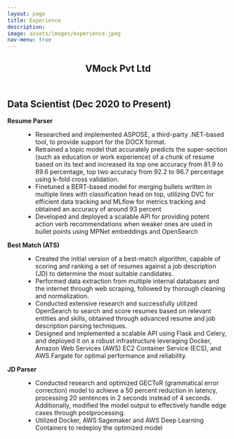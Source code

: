 ```yaml
---
layout: page
title: Experience
description: 
image: assets/images/experience.jpeg
nav-menu: true
---
```


<!-- Main -->
<div id="main" class="alt">
<!-- One -->
<section id="one">
	<div class="inner">
		<header class="major">
			<h1>VMock Pvt Ltd</h1>
		</header>
		<!-- Content -->
		<h2 id="content">Data Scientist (Dec 2020 to Present)</h2>
		<dl>
			<dt><b>Resume Parser</b></dt>
			<dd>
				<ul>
					<li>Researched and implemented ASPOSE, a third-party .NET-based tool, to provide support for the DOCX format.</li>
					<li>Retrained a topic model that accurately predicts the super-section (such as education or work experience) of a chunk of resume based on its text and increased its top one accuracy from 81.9 to 89.6 percentage, top two accuracy from 92.2 to 96.7 percentage using k-fold cross validation.</li>
					<li>Finetuned a BERT-based model for merging bullets written in multiple lines with classification head on top, utilizing DVC for efficient data tracking and MLflow for metrics tracking and obtained an accuracy of around 93 percent</li>
					<li>Developed and deployed a scalable API for providing potent action verb recommendations when weaker ones are used in bullet points using MPNet embeddings and OpenSearch</li>
				</ul>
			</dd>
			<dt><b>Best Match (ATS)</b></dt>
			<dd>
				<ul>
					<li>Created the initial version of a best-match algorithm, capable of scoring and ranking a set of resumes against a job description (JD) to determine the most suitable candidates.</li>
					<li>Performed data extraction from multiple internal databases and the internet through web scraping, followed by thorough cleaning and normalization.</li>
					<li>Conducted extensive research and successfully utilized OpenSearch to search and score resumes based on relevant entities and skills, obtained through advanced resume and job description parsing techniques.</li> 
					<li>Designed and implemented a scalable API using Flask and Celery, and deployed it on a robust infrastructure leveraging Docker, Amazon Web Services (AWS) EC2 Container Service (ECS), and AWS Fargate for optimal performance and reliability.</li>
				</ul>
			</dd>
			<dt><b>JD Parser</b></dt>
			<dd>
				<ul>
				<li>Conducted research and optimized GECToR (grammatical error correction) model to achieve a 50 percent reduction in latency, processing 20 sentences in 2 seconds instead of 4 seconds. Additionally, modified the model output to effectively handle edge cases through postprocessing.</li>
				<li>Utilized Docker, AWS Sagemaker and AWS Deep Learning Containers to redeploy the optimized model</li>
				</ul>
			</dd>
		</dl>
	</div>
</section>
</div>
